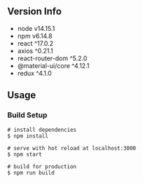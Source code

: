 ## Version Info

- node v14.15.1
- npm v6.14.8
- react ^17.0.2
- axios ^0.21.1
- react-router-dom ^5.2.0
- @material-ui/core ^4.12.1
- redux ^4.1.0

## Usage

### Build Setup

```
# install dependencies
$ npm install

# serve with hot reload at localhost:3000
$ npm start

# build for production
$ npm run build
```
